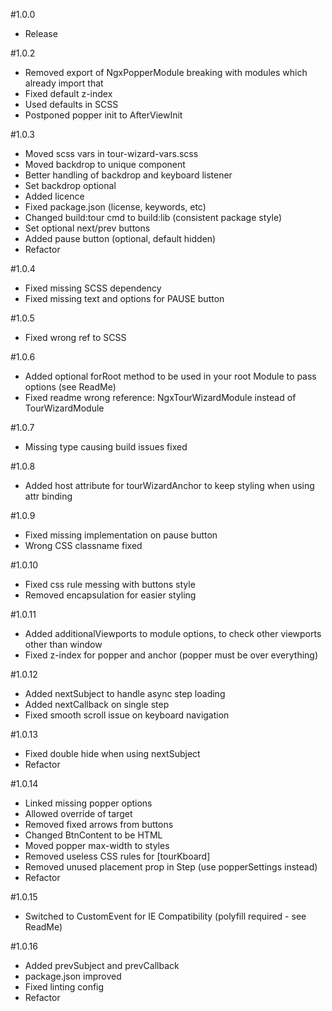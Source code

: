 #1.0.0
* Release

#1.0.2
* Removed export of NgxPopperModule breaking with modules which already import that
* Fixed default z-index
* Used defaults in SCSS
* Postponed popper init to AfterViewInit

#1.0.3
* Moved scss vars in tour-wizard-vars.scss
* Moved backdrop to unique component
* Better handling of backdrop and keyboard listener
* Set backdrop optional
* Added licence
* Fixed package.json (license, keywords, etc)
* Changed build:tour cmd to build:lib (consistent package style)
* Set optional next/prev buttons
* Added pause button (optional, default hidden)
* Refactor

#1.0.4
* Fixed missing SCSS dependency
* Fixed missing text and options for PAUSE button

#1.0.5
* Fixed wrong ref to SCSS

#1.0.6
* Added optional forRoot method to be used in your root Module to pass options (see ReadMe)
* Fixed readme wrong reference: NgxTourWizardModule instead of TourWizardModule

#1.0.7
* Missing type causing build issues fixed

#1.0.8
* Added host attribute for tourWizardAnchor to keep styling when using attr binding

#1.0.9
* Fixed missing implementation on pause button
* Wrong CSS classname fixed

#1.0.10
* Fixed css rule messing with buttons style
* Removed encapsulation for easier styling

#1.0.11
* Added additionalViewports to module options, to check other viewports other than window
* Fixed z-index for popper and anchor (popper must be over everything)

#1.0.12
* Added nextSubject to handle async step loading
* Added nextCallback on single step
* Fixed smooth scroll issue on keyboard navigation

#1.0.13
* Fixed double hide when using nextSubject
* Refactor

#1.0.14
* Linked missing popper options
* Allowed override of target
* Removed fixed arrows from buttons
* Changed BtnContent to be HTML
* Moved popper max-width to styles
* Removed useless CSS rules for [tourKboard]
* Removed unused placement prop in Step (use popperSettings instead)
* Refactor

#1.0.15
* Switched to CustomEvent for IE Compatibility (polyfill required - see ReadMe)

#1.0.16
* Added prevSubject and prevCallback
* package.json improved
* Fixed linting config
* Refactor
